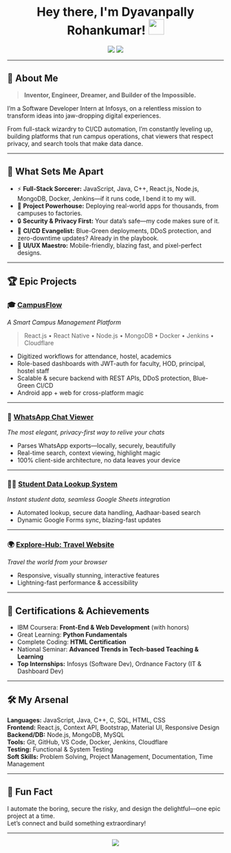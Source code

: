 <!--
    🚀 Welcome to the Universe of Dyavanpally Rohankumar! 🚀
    (Prepare to be amazed.)
-->

<h1 align="center">Hey there, I'm Dyavanpally Rohankumar! <img src="https://media.giphy.com/media/hvRJCLFzcasrR4ia7z/giphy.gif" width="36"/></h1>

<p align="center">
  <a href="mailto:dyavanpallyrohankumar@gmail.com"><img src="https://img.shields.io/badge/Email-blue?style=flat&logo=gmail"></a>
  <a href="https://github.com/dyavanpallyrohankumar"><img src="https://img.shields.io/badge/GitHub-181717?style=flat&logo=github"></a>
</p>

---

## 🚀 About Me

> **Inventor, Engineer, Dreamer, and Builder of the Impossible.**

I’m a Software Developer Intern at Infosys, on a relentless mission to transform ideas into jaw-dropping digital experiences. 

From full-stack wizardry to CI/CD automation, I’m constantly leveling up, building platforms that run campus operations, chat viewers that respect privacy, and search tools that make data dance. 

---

## 🌟 What Sets Me Apart

- ⚡ **Full-Stack Sorcerer:** JavaScript, Java, C++, React.js, Node.js, MongoDB, Docker, Jenkins—if it runs code, I bend it to my will.
- 🎯 **Project Powerhouse:** Deploying real-world apps for thousands, from campuses to factories.
- 🔒 **Security & Privacy First:** Your data’s safe—my code makes sure of it.
- 🚀 **CI/CD Evangelist:** Blue-Green deployments, DDoS protection, and zero-downtime updates? Already in the playbook.
- 🎨 **UI/UX Maestro:** Mobile-friendly, blazing fast, and pixel-perfect designs.

---

## 🏆 Epic Projects

### 🎓 [CampusFlow](https://play.google.com/store/apps/details?id=com.campusflow)  
_A Smart Campus Management Platform_  
> React.js • React Native • Node.js • MongoDB • Docker • Jenkins • Cloudflare

- Digitized workflows for attendance, hostel, academics
- Role-based dashboards with JWT-auth for faculty, HOD, principal, hostel staff
- Scalable & secure backend with REST APIs, DDoS protection, Blue-Green CI/CD
- Android app + web for cross-platform magic

---

### 💬 [WhatsApp Chat Viewer](https://your-whatsapp-chat-viewer-link.com)  
_The most elegant, privacy-first way to relive your chats_

- Parses WhatsApp exports—locally, securely, beautifully
- Real-time search, context viewing, highlight magic
- 100% client-side architecture, no data leaves your device

---

### 👨‍🎓 [Student Data Lookup System](https://your-student-lookup-link.com)  
_Instant student data, seamless Google Sheets integration_

- Automated lookup, secure data handling, Aadhaar-based search
- Dynamic Google Forms sync, blazing-fast updates

---

### 🌍 [Explore-Hub: Travel Website](https://your-explore-hub-link.com)  
_Travel the world from your browser_

- Responsive, visually stunning, interactive features
- Lightning-fast performance & accessibility

---

## 🥇 Certifications & Achievements

- IBM Coursera: **Front-End & Web Development** (with honors)
- Great Learning: **Python Fundamentals**
- Complete Coding: **HTML Certification**
- National Seminar: **Advanced Trends in Tech-based Teaching & Learning**  
- **Top Internships:** Infosys (Software Dev), Ordnance Factory (IT & Dashboard Dev)

---

## 🛠️ My Arsenal

**Languages:** JavaScript, Java, C++, C, SQL, HTML, CSS  
**Frontend:** React.js, Context API, Bootstrap, Material UI, Responsive Design  
**Backend/DB:** Node.js, MongoDB, MySQL  
**Tools:** Git, GitHub, VS Code, Docker, Jenkins, Cloudflare  
**Testing:** Functional & System Testing  
**Soft Skills:** Problem Solving, Project Management, Documentation, Time Management

---

## 🤩 Fun Fact

I automate the boring, secure the risky, and design the delightful—one epic project at a time.  
Let’s connect and build something extraordinary!

---

<p align="center">
  <img src="https://readme-typing-svg.demolab.com/?lines=Welcome+to+my+GitHub+Galaxy!;Full-stack+developer+in+action...;Always+learning,+always+building!&center=true&width=400&height=45">
</p>
